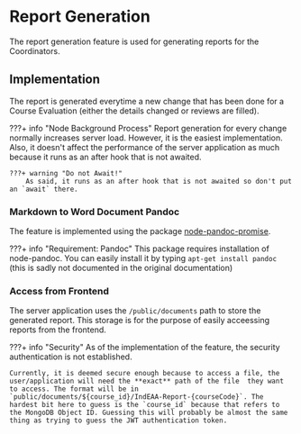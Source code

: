 # Report Generation
The report generation feature is used for generating reports for the Coordinators.

## Implementation
The report is generated everytime a new change that has been done for a Course Evaluation (either the details changed or reviews are filled).

???+ info "Node Background Process"
    Report generation for every change normally increases server load. However, it is the easiest implementation. Also, it doesn't affect the performance of the server application as much because it runs as an after hook that is not awaited.

    ???+ warning "Do not Await!"
        As said, it runs as an after hook that is not awaited so don't put an `await` there.

### Markdown to Word Document Pandoc
The feature is implemented using the package [node-pandoc-promise](https://github.com/asaf050/node-pandoc-promise).

???+ info "Requirement: Pandoc"
    This package requires installation of node-pandoc. You can easily install it by typing `apt-get install pandoc` (this is sadly not documented in the original documentation)

### Access from Frontend
The server application uses the `/public/documents` path to store the generated report. This storage is for the purpose of easily acceessing reports from the frontend.

???+ info "Security"
    As of the implementation of the feature, the security authentication is not established.

    Currently, it is deemed secure enough because to access a file, the user/application will need the **exact** path of the file  they want to access. The format will be in `public/documents/${course_id}/IndEAA-Report-{courseCode}`. The hardest bit here to guess is the `course_id` because that refers to the MongoDB Object ID. Guessing this will probably be almost the same thing as trying to guess the JWT authentication token.